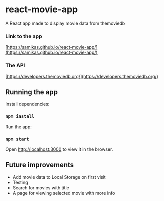 # react-movie-app
A React app made to display movie data from themoviedb

### Link to the app
[https://samikas.github.io/react-movie-app/](https://samikas.github.io/react-movie-app/)


### The API
[https://developers.themoviedb.org/](https://developers.themoviedb.org/)

## Running the app

Install dependencies:
### `npm install`

Run the app:
### `npm start`

Open [http://localhost:3000](http://localhost:3000) to view it in the browser.

## Future improvements

* Add movie data to Local Storage on first visit
* Testing
* Search for movies with title
* A page for viewing selected movie with more info
